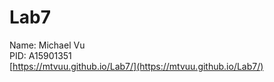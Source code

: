 # Lab7
Name: Michael Vu  
PID: A15901351  
[https://mtvuu.github.io/Lab7/](https://mtvuu.github.io/Lab7/)
